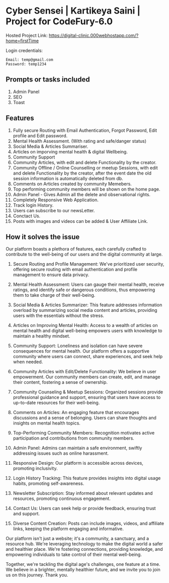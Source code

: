 # Cyber Sensei | Kartikeya Saini | Project for CodeFury-6.0

Hosted Project Link: https://digital-clinic.000webhostapp.com/?home=firstTime

Login credentials: 
```
Email: temp@gmail.com
Password: temp1234
```

## Prompts or tasks included 
1. Admin Panel
2. SEO
3. Toast

## Features
1. Fully secure Routing with Email Authentication, Forgot Password, Edit profile and Edit password.
2. Mental Health Assessment. (With rating and safe/danger status)
3. Social Media & Articles Summariser.
4. Articles on imporving mental health & digital Wellbeing.
5. Community Support
6. Community Articles, with edit and delete Functionality by the creator.
7. Community Offline / Online Counselling or meetup Sessions, with edit and delete Functionality by the creator, after the event date the old session information is automatically deleted from db.
8. Comments on Articles created by community Memebers.
9. Top performing community members will be shown on the home page.
10. Admin Panel - Gives Admin all the delete and observational rights.
11. Completely Responsive Web Application.
12. Track login History.
13. Users can subscribe to our newsLetter.
14. Conctact Us.
15. Posts with images and videos can be added & User Affiliate Link.


## How it solves the issue
Our platform boasts a plethora of features, each carefully crafted to contribute to the well-being of our users and the digital community at large.

1. Secure Routing and Profile Management: We've prioritized user security, offering secure routing with email authentication and profile management to ensure data privacy.

2. Mental Health Assessment: Users can gauge their mental health, receive ratings, and identify safe or dangerous conditions, thus empowering them to take charge of their well-being.

3. Social Media & Articles Summarizer: This feature addresses information overload by summarizing social media content and articles, providing users with the essentials without the stress.

4. Articles on Improving Mental Health: Access to a wealth of articles on mental health and digital well-being empowers users with knowledge to maintain a healthy mindset.

5. Community Support: Loneliness and isolation can have severe consequences for mental health. Our platform offers a supportive community where users can connect, share experiences, and seek help when needed.

6. Community Articles with Edit/Delete Functionality: We believe in user empowerment. Our community members can create, edit, and manage their content, fostering a sense of ownership.

7. Community Counseling & Meetup Sessions: Organized sessions provide professional guidance and support, ensuring that users have access to up-to-date resources for their well-being.

8. Comments on Articles: An engaging feature that encourages discussions and a sense of belonging. Users can share thoughts and insights on mental health topics.

9. Top-Performing Community Members: Recognition motivates active participation and contributions from community members.

10. Admin Panel: Admins can maintain a safe environment, swiftly addressing issues such as online harassment.

11. Responsive Design: Our platform is accessible across devices, promoting inclusivity.

12. Login History Tracking: This feature provides insights into digital usage habits, promoting self-awareness.

13. Newsletter Subscription: Stay informed about relevant updates and resources, promoting continuous engagement.

14. Contact Us: Users can seek help or provide feedback, ensuring trust and support.

15. Diverse Content Creation: Posts can include images, videos, and affiliate links, keeping the platform engaging and informative.

Our platform isn't just a website; it's a community, a sanctuary, and a resource hub. We're leveraging technology to make the digital world a safer and healthier place. We're fostering connections, providing knowledge, and empowering individuals to take control of their mental well-being.

Together, we're tackling the digital age's challenges, one feature at a time. We believe in a brighter, mentally healthier future, and we invite you to join us on this journey. Thank you.



